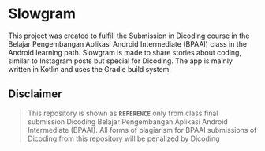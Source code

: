 # Slowgram

This project was created to fulfill the Submission in Dicoding course in the Belajar Pengembangan Aplikasi Android Intermediate (BPAAI) class in the Android learning path. Slowgram is made to share stories about coding, similar to Instagram posts but special for Dicoding. The app is mainly written in Kotlin and uses the Gradle build system. 

## Disclaimer
> This repository is shown as **`REFERENCE`** only from class final submission Dicoding Belajar Pengembangan Aplikasi Android Intermediate (BPAAI).
> All forms of plagiarism for BPAAI submissions of Dicoding from this repository will be penalized by Dicoding
